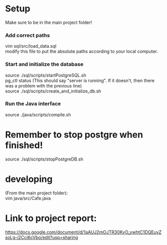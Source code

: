 
# Setup
Make sure to be in the main project folder!  
### Add correct paths
vim sql/src/load_data.sql  
modify this file to put the absolute paths according to your local computer.  

### Start and initialize the database
source ./sql/scripts/startPostgreSQL.sh  
pg_ctl status (This should say "server is running". If it doesn't, then there was a problem with the previous line)  
source ./sql/scripts/create_and_initialize_db.sh  

### Run the Java interface
source ./java/scripts/compile.sh  

# Remember to stop postgre when finished!
source ./sql/scripts/stopPostgreDB.sh


# developing
(From the main project folder):  
vim java/src/Cafe.java  


# Link to project report:
https://docs.google.com/document/d/1aAUJ2mOJTR30KvO_vwhtC1DQEuvZsoLg-j2Cci6cVbo/edit?usp=sharing  











